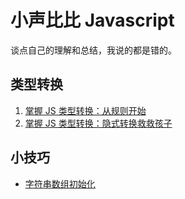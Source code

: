 # 小声比比 Javascript

谈点自己的理解和总结，我说的都是错的。



## 类型转换

1. [掌握 JS 类型转换：从规则开始](类型转换/类型转换-规则.md)
2. [掌握 JS 类型转换：隐式转换救救孩子](类型转换/类型转换-隐式转换.md)



## 小技巧

- [字符串数组初始化](小技巧/小技巧-字符串数组初始化.md)